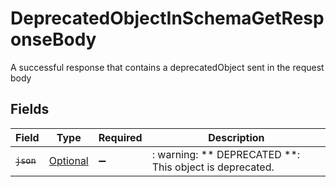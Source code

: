 # DeprecatedObjectInSchemaGetResponseBody

A successful response that contains a deprecatedObject sent in the request body


## Fields

| Field                                                                 | Type                                                                  | Required                                                              | Description                                                           |
| --------------------------------------------------------------------- | --------------------------------------------------------------------- | --------------------------------------------------------------------- | --------------------------------------------------------------------- |
| ~~`json`~~                                                            | [Optional<DeprecatedObject>](../../models/shared/DeprecatedObject.md) | :heavy_minus_sign:                                                    | : warning: ** DEPRECATED **: This object is deprecated.               |